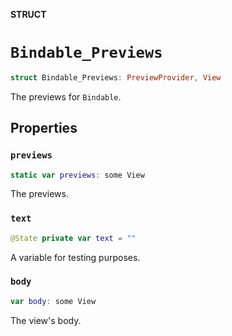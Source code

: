 **STRUCT**

# `Bindable_Previews`

```swift
struct Bindable_Previews: PreviewProvider, View
```

The previews for ``Bindable``.

## Properties
### `previews`

```swift
static var previews: some View
```

The previews.

### `text`

```swift
@State private var text = ""
```

A variable for testing purposes.

### `body`

```swift
var body: some View
```

The view's body.
